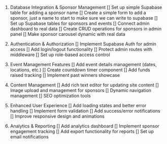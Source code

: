 1. Database Integration & Sponsor Management
[] Set up simple Supabase table for adding a sponsor name
[] Create a simple form to add a sponsor, just a name to start to make sure we can write to supabase
[] Set up Supabase tables for sponsors and events
[] Connect admin dashboard to real data
[] Create CRUD operations for sponsors in admin panel
[] Make sponsor carousel dynamic with real data

2. Authentication & Authorization
[] Implement Supabase Auth for admin access
[] Add login/logout functionality
[] Protect admin routes with middleware
[] Set up role-based access control

3. Event Management Features
[] Add event details management (dates, locations, etc.)
[] Create countdown timer component
[] Add funds raised tracking
[] Implement past winners showcase

4. Content Management
[] Add rich text editor for updating site content
[] Image upload and management for sponsors
[] Dynamic navigation management
[] SEO optimization tools

5. Enhanced User Experience
[] Add loading states and better error handling
[] Implement form validation
[] Add success/error notifications
[] Improve responsive design and animations

6. Analytics & Reporting
[] Add analytics dashboard
[] Implement sponsor engagement tracking
[] Add export functionality for reports
[] Set up email notifications